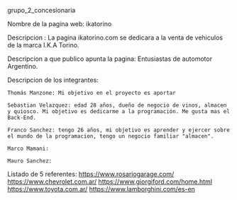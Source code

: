
grupo_2_concesionaria 

Nombre de la pagina web: ikatorino

Descripcion : La pagina ikatorino.com se dedicara a la venta de vehiculos de la marca I.K.A Torino.

Descripcion a que publico apunta la pagina: Entusiastas de automotor Argentino.

Descripcion de los integrantes: 

    Thomás Manzone: Mi objetivo en el proyecto es aportar

    Sebastian Velazquez: edad 28 años, dueño de negocio de vinos, almacen y quiosco. Mi objetivo es dedicarme a la programación. Me gusta mas el Back-End.

    Franco Sanchez: tengo 26 años, mi objetivo es aprender y ejercer sobre el mundo de la programacion, tengo un negocio familiar "almacen".

    Marco Mamani:

    Mauro Sanchez: 

Listado de 5 referentes:
    https://www.rosariogarage.com/
    https://www.chevrolet.com.ar/
    https://www.giorgiford.com/home.html
    https://www.toyota.com.ar/
    https://www.lamborghini.com/es-en
